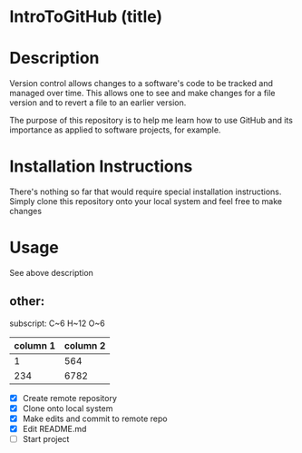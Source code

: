 # IntroToGitHub (title)

# Description
Version control allows changes to a software's code to be tracked and managed over time. This allows one to see and make changes for a file version and to revert a file to an earlier version.

The purpose of this repository is to help me learn how to use GitHub and its importance as applied to software projects, for example.

# Installation Instructions
There's nothing so far that would require special installation instructions. Simply clone this repository onto your local system and feel free to make changes

# Usage
See above description

## other:

subscript: C~6 H~12 O~6

| column 1 | column 2 |
| ----------- | ----------- |
| 1 | 564 |
| 234 | 6782 |

- [x] Create remote repository
- [X] Clone onto local system
- [X] Make edits and commit to remote repo
- [X] Edit README.md
- [ ] Start project